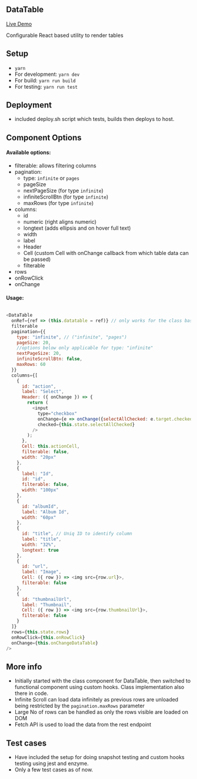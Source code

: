 ## DataTable

[Live Demo](https://animesh.firebaseapp.com/)

Configurable React based utility to render tables

## Setup

- `yarn`
- For development: `yarn dev`
- For build: `yarn run build`
- For testing: `yarn run test`

## Deployment

 - included deploy.sh script which tests, builds then deploys to host.


## Component Options

#### Available options:

- filterable: allows filtering columns
- pagination:
  - type: `infinite` or `pages`
  - pageSize
  - nextPageSize (for type `infinite`)
  - infiniteScrollBtn (for type `infinite`)
  - maxRows (for type `infinite`)
- columns:
  - id
  - numeric (right aligns numeric)
  - longtext (adds ellipsis and on hover full text)
  - width
  - label
  - Header
  - Cell (custom Cell with onChange callback from which table data can be passed)
  - filterable
- rows
- onRowClick
- onChange

#### Usage:

```javascript

<DataTable
  onRef={ref => (this.datatable = ref)} // only works for the class based implementation
  filterable
  pagination={{
    type: "infinite", // ("infinite", "pages")
    pageSize: 20,
    //options below only applicable for type: "infinite"
    nextPageSize: 20,
    infiniteScrollBtn: false,
    maxRows: 60
  }}
  columns={[
    {
      id: "action",
      label: "Select",
      Header: ({ onChange }) => {
        return (
          <input
            type="checkbox"
            onChange={e => onChange({selectAllChecked: e.target.checked})}
            checked={this.state.selectAllChecked}
          />
        );
      },
      Cell: this.actionCell,
      filterable: false,
      width: "20px"
    },
    {
      label: "Id",
      id: "id",
      filterable: false,
      width: "100px"
    },
    {
      id: "albumId",
      label: "Album Id",
      width: "60px"
    },
    {
      id: "title", // Uniq ID to identify column
      label: "title",
      width: "32%",
      longtext: true
    },
    {
      id: "url",
      label: "Image",
      Cell: ({ row }) => <img src={row.url}>,
      filterable: false
    },
    {
      id: "thumbnailUrl",
      label: "Thumbnail",
      Cell: ({ row }) => <img src={row.thumbnailUrl}>,
      filterable: false
    }
  ]}
  rows={this.state.rows}
  onRowClick={this.onRowClick}
  onChange={this.onChangeDataTable}
/>

```

## More info

- Initially started with the class component for DataTable, then switched to functional component using custom hooks. Class implementation also there in code.
- Infinite Scroll can load data infinitely as previous rows are unloaded being restricted by the `pagination.maxRows` parameter
- Large No of rows can be handled as only the rows visible are loaded on DOM
- Fetch API is used to load the data from the rest endpoint

## Test cases

- Have included the setup for doing snapshot testing and custom hooks testing using jest and enzyme.
- Only a few test cases as of now.
